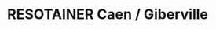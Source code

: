 ---
title: "RESOTAINER Caen / Giberville"
url: /giberville/resotainer-caen-giberville/
shop: location de stockage
---